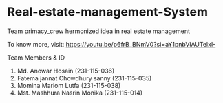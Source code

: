 # Real-estate-management-System
Team primacy_crew hermonized idea in real estate management

To know more, visit: https://youtu.be/p6frB_BNmV0?si=aY1pnbVlAUTelxI-

Team Members & ID
1. Md. Anowar Hosain (231-115-036)
2. Fatema jannat Chowdhury sanny (231-115-035)
3. Momina Mariom Lutfa (231-115-038)
4. Mst. Mashhura Nasrin Monika (231-115-014)
